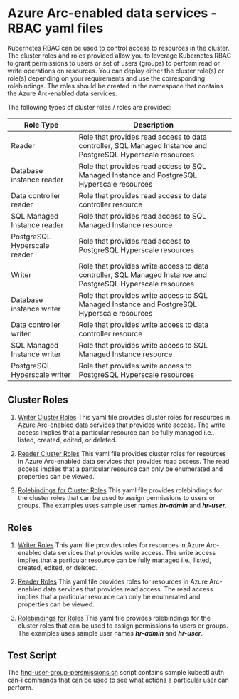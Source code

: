# Azure Arc-enabled data services - RBAC yaml files

Kubernetes RBAC can be used to control access to resources in the cluster. The cluster roles and roles provided allow you to leverage Kubernetes RBAC to grant permissions to users or set of users (groups) to perform read or write operations on resources. You can deploy either the cluster role(s) or role(s) depending on your requirements and use the corresponding rolebindings. The roles should be created in the namespace that contains the Azure Arc-enabled data services.

The following types of cluster roles / roles are provided:

|Role Type|Description|
|---------|---------|
|Reader|Role that provides read access to data controller, SQL Managed Instance and PostgreSQL Hyperscale resources|
|Database instance reader|Role that provides read access to SQL Managed Instance and PostgreSQL Hyperscale resources|
|Data controller reader|Role that provides read access to data controller resource|
|SQL Managed Instance reader|Role that provides read access to SQL Managed Instance resource|
|PostgreSQL Hyperscale reader|Role that provides read access to PostgreSQL Hyperscale resources|
|Writer|Role that provides write access to data controller, SQL Managed Instance and PostgreSQL Hyperscale resources|
|Database instance writer|Role that provides write access to SQL Managed Instance and PostgreSQL Hyperscale resources|
|Data controller writer|Role that provides write access to data controller resource|
|SQL Managed Instance writer|Role that provides write access to SQL Managed Instance resource|
|PostgreSQL Hyperscale writer|Role that provides write access to PostgreSQL Hyperscale resources|

## Cluster Roles

1. [Writer Cluster Roles](./azure-arc-data-writer-cluster-roles.yaml)
This yaml file provides cluster roles for resources in Azure Arc-enabled data services that provides write access. The write access implies that a particular resource can be fully managed i.e., listed, created, edited, or deleted.

1. [Reader Cluster Roles](./azure-arc-data-reader-cluster-roles.yaml)
This yaml file provides cluster roles for resources in Azure Arc-enabled data services that provides read access. The read access implies that a particular resource can only be enumerated and properties can be viewed.

1. [Rolebindings for Cluster Roles](./azure-arc-data-cluster-rolebindings.yaml)
This yaml file provides rolebindings for the cluster roles that can be used to assign permissions to users or groups. The examples uses sample user names ***hr-admin*** and ***hr-user***.

## Roles
1. [Writer Roles](./azure-arc-data-writer-roles.yaml)
This yaml file provides roles for resources in Azure Arc-enabled data services that provides write access. The write access implies that a particular resource can be fully managed i.e., listed, created, edited, or deleted.

1. [Reader Roles](./azure-arc-data-writer-roles.yaml)
This yaml file provides roles for resources in Azure Arc-enabled data services that provides read access. The read access implies that a particular resource can only be enumerated and properties can be viewed.

1. [Rolebindings for Roles](./azure-arc-data-rolebindings.yaml)
This yaml file provides rolebindings for the cluster roles that can be used to assign permissions to users or groups. The examples uses sample user names ***hr-admin*** and ***hr-user***.

## Test Script

The [find-user-group-persmissions.sh](./find-user-group-permissions.sh) script contains sample kubectl auth can-i commands that can be used to see what actions a particular user can perform.